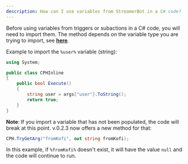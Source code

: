 ```yaml
---
description: How can I use variables from StreamerBot in a C# code?
---
```


Before using variables from triggers or subactions in a C# code, you will need to import them. The method depends on the variable type you are trying to import, see [**here**](/guide/csharp#arguments).

Example to import the `%user%` variable (string):
```csharp
using System;

public class CPHInline
{
    public bool Execute()
    {
        string user = args["user"].ToString();
        return true;
    }
}
```

**Note**: If you import a variable that has not been populated, the code will break at this point. v.0.2.3 now offers a new method for that:
```csharp
CPH.TryGetArg("fromKofi", out string fromKofi);
```
In this example, if `%fromKofi%` doesn't exist, it will have the value `null` and the code will continue to run.
